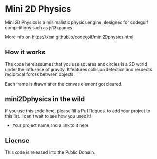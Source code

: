 Mini 2D Physics
=====

Mini 2D Physics is a minimalistic physics engine, designed for codegulf competitions such as js13kgames.

More info on https://xem.github.io/codegolf/mini2Dphysics.html

How it works
-----

The code here assumes that you use squares and circles in a 2D world under the influence of gravity.
It features collision detection and respects reciprocal forces between objects.

Each frame is drawn after the canvas element got cleared.

mini2Dphysics in the wild
-----

If you use this code here, please fill a Pull Request to add your project to this list.
I can't wait to see how you used it!

* Your project name and a link to it here

License
-----

This code is released into the Public Domain.
